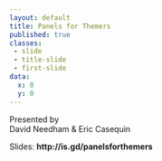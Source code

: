 ```yaml
---
layout: default
title: Panels for Themers
published: true
classes:
 - slide
 - title-slide
 - first-slide
data:
  x: 0
  y: 0
---
```


Presented by<br />
David Needham & Eric Casequin<br />
<p>Slides: <b>http://is.gd/panelsforthemers</b></p>